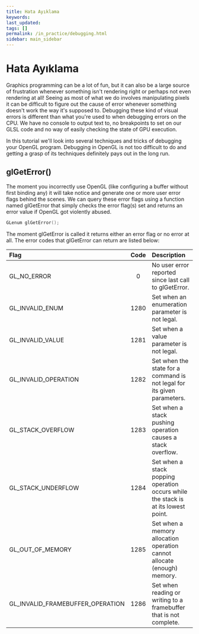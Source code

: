 ```yaml
---
title: Hata Ayıklama
keywords: 
last_updated: 
tags: []
permalink: /in_practice/debugging.html
sidebar: main_sidebar
---
```


# Hata Ayıklama
 Graphics programming can be a lot of fun, but it can also be a large source of frustration whenever something isn't rendering right or perhaps not even rendering at all! Seeing as most of what we do involves manipulating pixels it can be difficult to figure out the cause of error whenever something doesn't work the way it's supposed to. Debugging these kind of visual errors is different than what you're used to when debugging errors on the CPU. We have no console to output text to, no breakpoints to set on our GLSL code and no way of easily checking the state of GPU execution.

In this tutorial we'll look into several techniques and tricks of debugging your OpenGL program. Debugging in OpenGL is not too difficult to do and getting a grasp of its techniques definitely pays out in the long run. 

## glGetError()
The moment you incorrectly use OpenGL (like configuring a buffer without first binding any) it will take notice and generate one or more user error flags behind the scenes. We can query these error flags using a function named glGetError that simply checks the error flag(s) set and returns an error value if OpenGL got violently abused. 

```cpp
GLenum glGetError(); 
```
The moment glGetError is called it returns either an error flag or no error at all. The error codes that glGetError can return are listed below:


| Flag         | Code           | Description  |
| :------------- |:-------------:| :-----|
| GL_NO_ERROR      | 0 |  	 	No user error reported since last call to glGetError. |
|GL_INVALID_ENUM 	|1280| 	Set when an enumeration parameter is not legal.|
|GL_INVALID_VALUE 	|1281| 	Set when a value parameter is not legal.|
|GL_INVALID_OPERATION 	|1282| 	Set when the state for a command is not legal for its given parameters.|
|GL_STACK_OVERFLOW 	|1283| 	Set when a stack pushing operation causes a stack overflow.|
|GL_STACK_UNDERFLOW 	|1284| 	Set when a stack popping operation occurs while the stack is at its lowest point.|
|GL_OUT_OF_MEMORY 	|1285| 	Set when a memory allocation operation cannot allocate (enough) memory.|
|GL_INVALID_FRAMEBUFFER_OPERATION 	|1286| 	Set when reading or writing to a framebuffer that is not complete.|

